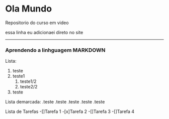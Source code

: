 # Ola Mundo
 Repositorio do curso em video

essa linha eu adicionaei direto no site
***
### Aprendendo a linhguagem **MARKDOWN**

Lista:
1. teste
1. teste1
   1. teste1/2
   1. teste2/2
1. teste

Lista demarcada:
.teste
.teste
   .teste
   .teste
.teste

Lista de Tarefas
-[]Tarefa 1
-[x]Tarefa 2
-[]Tarefa 3
-[]Tarefa 4

